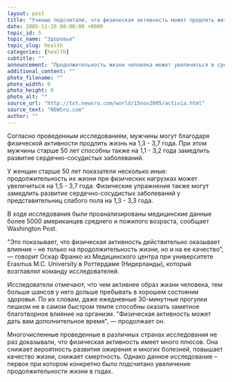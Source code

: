 ```yaml
---
layout: post
title: "Ученые подсчитали, что физическая активность может продлить жизнь на 4 года"
date: 2005-11-26 00:00:00 +0000
topic_id: 5
topic_name: "Здоровье"
topic_slug: health
categories: [health]
subtitle: ""
announcement: "Продолжительность жизни человека может увеличиться в среднем более чем на три года благодаря регулярным физическим нагрузкам, говорится в исследовании, опубликованном американским специализированным изданием Archives Of Internal Medicine, передает \"Интерфакс\"."
additional_content: ""
photo_filename: ""
photo_width: 0
photo_height: 0
photo_alt: ""
source_url: "http://txt.newsru.com/world/15nov2005/activia.html"
source_text: "NEWSru.com"
author: ""
---
```

Согласно проведенным исследованиям, мужчины могут благодаря физической активности продлить жизнь на 1,3 - 3,7 года. При этом мужчины старше 50 лет способны также на 1,1 - 3,2 года замедлить развитие сердечно-сосудистых заболеваний.

У женщин старше 50 лет показатели несколько иные: продолжительность их жизни при физических нагрузках может увеличиться на 1,5 - 3,7 года. Физические упражнения также могут замедлить развитие сердечно-сосудистых заболеваний у представительниц слабого пола на 1,3 - 3,3 года.

В ходе исследования были проанализированы медицинские данные более 5000 американцев среднего и пожилого возраста, сообщает Washington Post.

"Это показывает, что физическая активность действительно оказывает влияние – не только на продолжительность жизни, но и на ее качество", &mdash; говорит Оскар Франко из Медицинского центра при университете Erasmus M.C. University в Роттердаме (Нидерланды), который возглавлял команду исследователей.

Исследователи отмечают, что чем активнее образ жизни человека, тем больше шансов у него дольше пребывать в хорошем состоянии здоровья. По их словам, даже ежедневные 30-минутные прогулки пешком не в самом быстром темпе способны оказать заметное благотворное влияние на организм. "Физическая активность может дать вам дополнительное время", &mdash; продолжает он.

Многочисленные проведенные в различных странах исследования не раз доказывали, что физическая активность имеет много плюсов. Она снижает вероятность развития ожирения и многих болезней, повышает качество жизни, снижает смертность. Однако данное исследование – первое при котором конкретно было подсчитано увеличение продолжительности жизни в годах.
